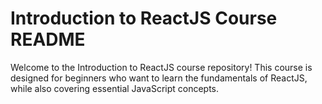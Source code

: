# Introduction to ReactJS Course README

Welcome to the Introduction to ReactJS course repository! This course is designed for beginners who want to learn the fundamentals of ReactJS, while also covering essential JavaScript concepts. 